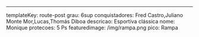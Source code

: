 ---
templateKey: route-post
grau: 6sup
conquistadores: Fred Castro,Juliano Monte Mor,Lucas,Thomás Diboa
descricao: Esportiva clássica
nome: Monique
protecoes: 5 Ps
featuredimage: /img/rampa.png
pico: Rampa